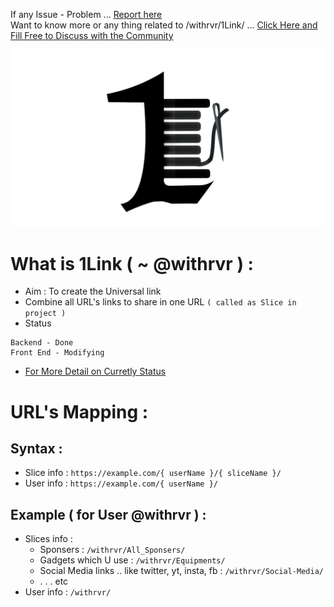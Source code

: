 If any Issue - Problem ... [Report here](https://github.com/withrvr/1Link/issues/new/choose)
<br>
Want to know more or any thing related to /withrvr/1Link/ ... [Click Here and Fill Free to Discuss with the Community](https://github.com/withrvr/1Link/discussions)

[![@withrvr/1Link project banner image](./Images/Banner.png)](#what-is-1link---withrvr--)
<br>

# What is 1Link ( ~ @withrvr ) :

-   Aim : To create the Universal link
-   Combine all URL's links to share in one URL `( called as Slice in project )`
-   Status

```
Backend - Done
Front End - Modifying
```

-   [For More Detail on Curretly Status](./To_Do.md)

# URL's Mapping :

## Syntax :

-   Slice info : `https://example.com/{ userName }/{ sliceName }/`
-   User info : `https://example.com/{ userName }/`
<!-- -   ???: `https://example.com/:userName/:userName/` -->

## Example ( for User @withrvr ) :

-   Slices info :
    -   Sponsers : `/withrvr/All_Sponsers/`
    -   Gadgets which U use : `/withrvr/Equipments/`
    -   Social Media links .. like twitter, yt, insta, fb : `/withrvr/Social-Media/`
    -   . . . etc
-   User info : `/withrvr/`
